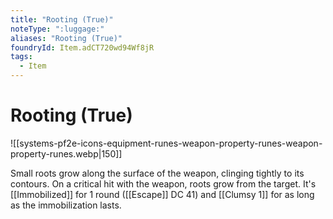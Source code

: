 ```yaml
---
title: "Rooting (True)"
noteType: ":luggage:"
aliases: "Rooting (True)"
foundryId: Item.adCT720wd94Wf8jR
tags:
  - Item
---
```


# Rooting (True)
![[systems-pf2e-icons-equipment-runes-weapon-property-runes-weapon-property-runes.webp|150]]

Small roots grow along the surface of the weapon, clinging tightly to its contours. On a critical hit with the weapon, roots grow from the target. It's [[Immobilized]] for 1 round ([[Escape]] DC 41) and [[Clumsy 1]] for as long as the immobilization lasts.
